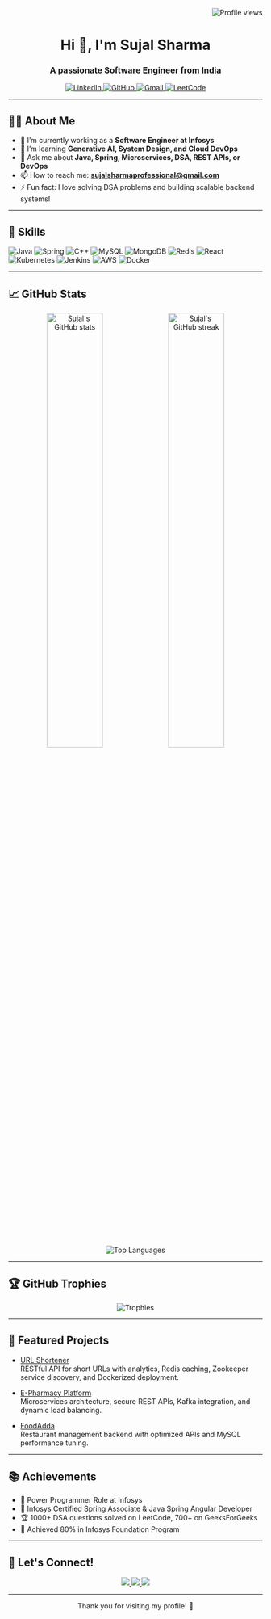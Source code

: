 <!-- Profile views counter -->
<p align="right">
  <img src="https://komarev.com/ghpvc/?username=ersujalsharma&label=Profile%20views&color=0e75b6&style=flat" alt="Profile views" />
</p>

<h1 align="center">Hi 👋, I'm Sujal Sharma</h1>
<h3 align="center">A passionate Software Engineer from India</h3>

<p align="center">
  <a href="https://www.linkedin.com/in/your-linkedin/" target="_blank">
    <img src="https://img.shields.io/badge/LinkedIn-blue?style=flat-square&logo=linkedin" alt="LinkedIn"/>
  </a>
  <a href="https://github.com/ersujalsharma" target="_blank">
    <img src="https://img.shields.io/badge/GitHub-black?style=flat-square&logo=github" alt="GitHub"/>
  </a>
  <a href="mailto:sujalsharmaprofessional@gmail.com" target="_blank">
    <img src="https://img.shields.io/badge/Gmail-red?style=flat-square&logo=gmail&logoColor=white" alt="Gmail"/>
  </a>
  <a href="https://leetcode.com/your-leetcode/" target="_blank">
    <img src="https://img.shields.io/badge/LeetCode-orange?style=flat-square&logo=leetcode" alt="LeetCode"/>
  </a>
</p>

---

## 👨‍💻 About Me

- 🔭 I’m currently working as a **Software Engineer at Infosys**
- 🌱 I’m learning **Generative AI, System Design, and Cloud DevOps**
- 💬 Ask me about **Java, Spring, Microservices, DSA, REST APIs, or DevOps**
- 📫 How to reach me: **sujalsharmaprofessional@gmail.com**
- ⚡ Fun fact: I love solving DSA problems and building scalable backend systems!

---

## 🚀 Skills

![Java](https://img.shields.io/badge/Java-ED8B00?style=flat-square&logo=java&logoColor=white)
![Spring](https://img.shields.io/badge/Spring-6DB33F?style=flat-square&logo=spring&logoColor=white)
![C++](https://img.shields.io/badge/C++-00599C?style=flat-square&logo=c%2B%2B&logoColor=white)
![MySQL](https://img.shields.io/badge/MySQL-4479A1?style=flat-square&logo=mysql&logoColor=white)
![MongoDB](https://img.shields.io/badge/MongoDB-4EA94B?style=flat-square&logo=mongodb&logoColor=white)
![Redis](https://img.shields.io/badge/Redis-DC382D?style=flat-square&logo=redis&logoColor=white)
![React](https://img.shields.io/badge/React-61DAFB?style=flat-square&logo=react&logoColor=black)
![Kubernetes](https://img.shields.io/badge/Kubernetes-326CE5?style=flat-square&logo=kubernetes&logoColor=white)
![Jenkins](https://img.shields.io/badge/Jenkins-D24939?style=flat-square&logo=jenkins&logoColor=white)
![AWS](https://img.shields.io/badge/AWS-232F3E?style=flat-square&logo=amazon-aws&logoColor=white)
![Docker](https://img.shields.io/badge/Docker-2496ED?style=flat-square&logo=docker&logoColor=white)

---

## 📈 GitHub Stats

<p align="center">
  <img src="https://github-readme-stats.vercel.app/api?username=ersujalsharma&show_icons=true&theme=tokyonight" alt="Sujal's GitHub stats" width="47%"/>
  <img src="https://github-readme-streak-stats.herokuapp.com/?user=ersujalsharma&theme=tokyonight" alt="Sujal's GitHub streak" width="47%"/>
</p>

<p align="center">
  <img src="https://github-readme-stats.vercel.app/api/top-langs/?username=ersujalsharma&layout=compact&theme=tokyonight" alt="Top Languages" />
</p>

---

## 🏆 GitHub Trophies

<p align="center">
  <img src="https://github-profile-trophy.vercel.app/?username=ersujalsharma&theme=tokyonight&margin-w=10" alt="Trophies" />
</p>

---

## 🌟 Featured Projects

- [URL Shortener](https://github.com/ersujalsharma/url-shortener)  
  RESTful API for short URLs with analytics, Redis caching, Zookeeper service discovery, and Dockerized deployment.

- [E-Pharmacy Platform](https://github.com/ersujalsharma/e-pharmacy)  
  Microservices architecture, secure REST APIs, Kafka integration, and dynamic load balancing.

- [FoodAdda](https://github.com/ersujalsharma/foodadda)  
  Restaurant management backend with optimized APIs and MySQL performance tuning.

---

## 📚 Achievements

- 🏅 Power Programmer Role at Infosys
- 🥇 Infosys Certified Spring Associate & Java Spring Angular Developer
- 🏆 1000+ DSA questions solved on LeetCode, 700+ on GeeksForGeeks
- 🏅 Achieved 80% in Infosys Foundation Program

---

## 📢 Let's Connect!

<p align="center">
  <a href="https://www.linkedin.com/in/your-linkedin/" target="_blank">
    <img src="https://img.shields.io/badge/LinkedIn-blue?style=for-the-badge&logo=linkedin" />
  </a>
  <a href="mailto:sujalsharmaprofessional@gmail.com" target="_blank">
    <img src="https://img.shields.io/badge/Gmail-red?style=for-the-badge&logo=gmail&logoColor=white" />
  </a>
  <a href="https://github.com/ersujalsharma" target="_blank">
    <img src="https://img.shields.io/badge/GitHub-black?style=for-the-badge&logo=github" />
  </a>
</p>

---

<p align="center">Thank you for visiting my profile! 🚀</p>

